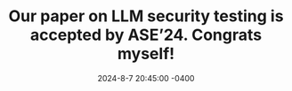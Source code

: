 ---
title: "Our paper on LLM security testing is accepted by ASE’24. Congrats myself!"
date: 2024-8-7 20:45:00 -0400
---